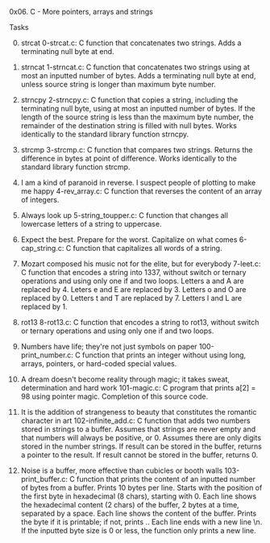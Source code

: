 0x06. C - More pointers, arrays and strings

Tasks 

0. strcat
0-strcat.c: C function that concatenates two strings.
Adds a terminating null byte at end.

1. strncat
1-strncat.c: C function that concatenates two strings using at most an inputted number of bytes.
Adds a terminating null byte at end, unless source string is longer than maximum byte number.

2. strncpy
2-strncpy.c: C function that copies a string, including the terminating null byte, using at most an inputted number of bytes.
If the length of the source string is less than the maximum byte number, the remainder of the destination string is filled with null bytes.
Works identically to the standard library function strncpy.

3. strcmp
3-strcmp.c: C function that compares two strings.
Returns the difference in bytes at point of difference.
Works identically to the standard library function strcmp.

4. I am a kind of paranoid in reverse. I suspect people of plotting to make me happy
4-rev_array.c: C function that reverses the content of an array of integers.

5. Always look up
5-string_toupper.c: C function that changes all lowercase letters of a string to uppercase.

6. Expect the best. Prepare for the worst. Capitalize on what comes
6-cap_string.c: C function that capitalizes all words of a string.

7. Mozart composed his music not for the elite, but for everybody
7-leet.c: C function that encodes a string into 1337, without switch or ternary operations and using only one if and two loops.
Letters a and A are replaced by 4.
Leters e and E are replaced by 3.
Letters o and O are replaced by 0.
Letters t and T are replaced by 7.
Letters l and L are replaced by 1.

8. rot13
8-rot13.c: C function that encodes a string to rot13, without switch or ternary operations and using only one if and two loops.

9. Numbers have life; they're not just symbols on paper
100-print_number.c: C function that prints an integer without using long, arrays, pointers, or hard-coded special values.

10. A dream doesn't become reality through magic; it takes sweat, determination and hard work
101-magic.c: C program that prints a[2] = 98 using pointer magic.
Completion of this source code.

11. It is the addition of strangeness to beauty that constitutes the romantic character in art
102-infinite_add.c: C function that adds two numbers stored in strings to a buffer.
Assumes that strings are never empty and that numbers will always be positive, or 0.
Assumes there are only digits stored in the number strings.
If result can be stored in the buffer, returns a pointer to the result.
If result cannot be stored in the buffer, returns 0.

12. Noise is a buffer, more effective than cubicles or booth walls
103-print_buffer.c: C function that prints the content of an inputted number of bytes from a buffer.
Prints 10 bytes per line.
Starts with the position of the first byte in hexadecimal (8 chars), starting with 0.
Each line shows the hexadecimal content (2 chars) of the buffer, 2 bytes at a time, separated by a space.
Each line shows the content of the buffer. Prints the byte if it is printable; if not, prints ..
Each line ends with a new line \n.
If the inputted byte size is 0 or less, the function only prints a new line.
